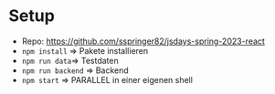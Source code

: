 # Setup

- Repo: https://github.com/sspringer82/jsdays-spring-2023-react
- `npm install` =>  Pakete installieren
- `npm run data`=> Testdaten
- `npm run backend`  => Backend
- `npm start` => PARALLEL in einer eigenen shell